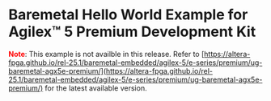 

# Baremetal Hello World Example for Agilex™ 5 Premium Development Kit

<b style="color: red;">Note</b>: This example is not availble in this release. Refer to [https://altera-fpga.github.io/rel-25.1/baremetal-embedded/agilex-5/e-series/premium/ug-baremetal-agx5e-premium/](https://altera-fpga.github.io/rel-25.1/baremetal-embedded/agilex-5/e-series/premium/ug-baremetal-agx5e-premium/) for the latest available version.

